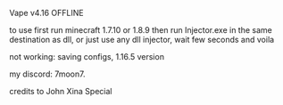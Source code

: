 Vape v4.16 OFFLINE

to use first run minecraft 1.7.10 or 1.8.9 then run Injector.exe in the same destination as dll, or just use any dll injector, wait few seconds and voila

not working: saving configs, 1.16.5 version

my discord: 7moon7.

credits to John Xina Special
